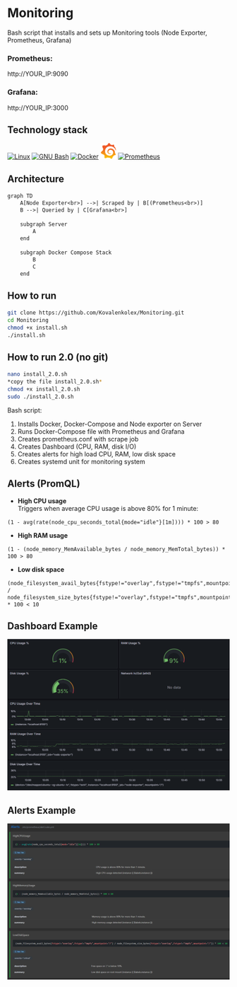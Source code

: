 # Monitoring
Bash script that installs and sets up Monitoring tools (Node Exporter, Prometheus, Grafana)

### Prometheus:
http://YOUR_IP:9090  
### Grafana:
http://YOUR_IP:3000

## Technology stack  
<p align="left">
  <a href="https://www.linux.org" target="_blank" rel="noreferrer"><img src="https://raw.githubusercontent.com/danielcranney/readme-generator/main/public/icons/skills/linux-colored.svg" width="36" height="36" alt="Linux" /></a>
  <a href="https://www.gnu.org/software/bash/" target="_blank" rel="noreferrer"><img src="https://raw.githubusercontent.com/danielcranney/readme-generator/main/public/icons/skills/gnubash.svg" width="36" height="36" alt="GNU Bash" /></a>
  <a href="https://www.docker.com/" target="_blank" rel="noreferrer"><img src="https://raw.githubusercontent.com/danielcranney/readme-generator/main/public/icons/skills/docker-colored.svg" width="36" height="36" alt="Docker" /></a>
  <a href="https://grafana.com/" target="_blank" rel="noreferrer"><img src="https://raw.githubusercontent.com/grafana/grafana/main/public/img/grafana_icon.svg" width="36" height="36" alt="Grafana" /></a>
  <a href="https://prometheus.io/" target="_blank" rel="noreferrer"><img src="https://upload.wikimedia.org/wikipedia/commons/3/38/Prometheus_software_logo.svg" width="36" height="36" alt="Prometheus" /></a>
</p>

## Architecture

```mermaid
graph TD
    A[Node Exporter<br>] -->| Scraped by | B[(Prometheus<br>)]
    B -->| Queried by | C[Grafana<br>]

    subgraph Server
        A
    end

    subgraph Docker Compose Stack
        B
        C
    end
```

## How to run

```bash
git clone https://github.com/Kovalenkolex/Monitoring.git
cd Monitoring
chmod +x install.sh
./install.sh
```

## How to run 2.0 (no git)
```bash
nano install_2.0.sh
*copy the file install_2.0.sh*
chmod +x install_2.0.sh
sudo ./install_2.0.sh
```

Bash script:
1) Installs Docker, Docker-Compose and Node exporter on Server
2) Runs Docker-Compose file with Prometheus and Grafana
3) Creates prometheus.conf with scrape job
4) Creates Dashboard (CPU, RAM, disk I/O)
5) Creates alerts for high load CPU, RAM, low disk space
6) Creates systemd unit for monitoring system



## Alerts (PromQL)

- **High CPU usage**  
Triggers when average CPU usage is above 80% for 1 minute:
```
(1 - avg(rate(node_cpu_seconds_total{mode="idle"}[1m]))) * 100 > 80
```
- **High RAM usage**  
```
(1 - (node_memory_MemAvailable_bytes / node_memory_MemTotal_bytes)) * 100 > 80
```
- **Low disk space**  
```
(node_filesystem_avail_bytes{fstype!="overlay",fstype!="tmpfs",mountpoint="/"} / node_filesystem_size_bytes{fstype!="overlay",fstype!="tmpfs",mountpoint="/"}) * 100 < 10
```

## Dashboard Example
![Grafana Dashboard Screenshot](./docs/dashboard.png)
## Alerts Example
![Prometheus Alerts Screenshot](./docs/alerts.png)

